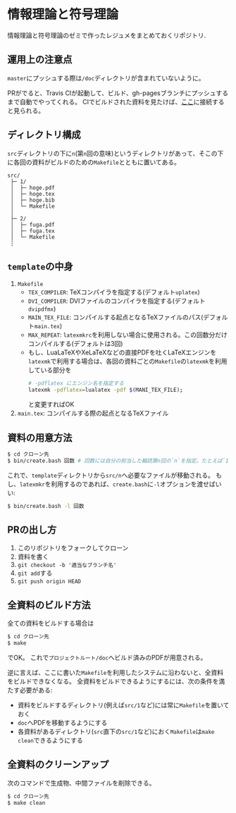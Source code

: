 # 情報理論と符号理論
情報理論と符号理論のゼミで作ったレジュメをまとめておくリポジトリ.

## 運用上の注意点
`master`にプッシュする際は`/doc`ディレクトリが含まれていないように。

PRがでると、Travis CIが起動して、ビルド、gh-pagesブランチにプッシュするまで自動でやってくれる。
CIでビルドされた資料を見たけば、[ここ](https://moba1.github.io/it-semi)に接続すると見られる。

## ディレクトリ構成
`src`ディレクトリの下に`n`(第`n`回の意味)というディレクトリがあって、そこの下に各回の資料がビルドのための`Makefile`とともに置いてある。
```
src/
 ├─ 1/
 │  ├─ hoge.pdf
 │  ├─ hoge.tex
 │  ├─ hoge.bib
 │  └─ Makefile
 │
 ├─ 2/
 │  ├─ fuga.pdf
 │  ├─ fuga.tex
 │  └─ Makefile
 ┆
```

## `template`の中身
1. `Makefile`
   * `TEX_COMPILER`: TeXコンパイラを指定する(デフォルト`uplatex`)
   * `DVI_COMPILER`: DVIファイルのコンパイラを指定する(デフォルト`dvipdfmx`)
   * `MAIN_TEX_FILE`: コンパイルする起点となるTeXファイルのパス(デフォルト`main.tex`)
   * `MAX_REPEAT`: `latexmkrc`を利用しない場合に使用される。この回数分だけコンパイルする(デフォルトは3回)
   * もし、LuaLaTeXやXeLaTeXなどの直接PDFを吐くLaTeXエンジンを`latexmk`で利用する場合は、各回の資料ごとの`Makefile`の`latexmk`を利用している部分を
      ```bash
      # -pdflatex にエンジン名を指定する
      latexmk -pdflatex=lualatex -pdf $(MANI_TEX_FILE);
      ```
     と変更すればOK
1. `main.tex`: コンパイルする際の起点となるTeXファイル

## 資料の用意方法
```bash
$ cd クローン先
$ bin/create.bash 回数 # 回数には自分の担当した輪読第n回の`n`を指定。たとえば`1`とか
```
これで、`template`ディレクトリから`src/n`へ必要なファイルが移動される。
もし、`latexmkr`を利用するのであれば、`create.bash`に`-l`オプションを渡せばいい:
```bash
$ bin/create.bash -l 回数
```

## PRの出し方
1. このリポジトリをフォークしてクローン
1. 資料を書く
1. `git checkout -b '適当なブランチ名'`
1. `git add`する
1. `git push origin HEAD`

## 全資料のビルド方法
全ての資料をビルドする場合は
```bash
$ cd クローン先
$ make
```
でOK。
これで`プロジェクトルート/doc`へビルド済みのPDFが用意される。

逆に言えば、ここに書いた`Makefile`を利用したシステムに沿わないと、全資料をビルドできなくなる。
全資料をビルドできるようにするには、次の条件を満たす必要がある:

* 資料をビルドするディレクトリ(例えば`src/1`など)には常に`Makefile`を置いておく
* `doc`へPDFを移動するようにする
* 各資料があるディレクトリ(`src`直下の`src/1`など)におく`Makefile`は`make clean`できるようにする

## 全資料のクリーンアップ
次のコマンドで生成物、中間ファイルを削除できる。
```bash
$ cd クローン先
$ make clean
```
